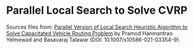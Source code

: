 # Parallel Local Search to Solve CVRP

Sources files from:
[Parallel Version of Local Search Heuristic Algorithm to Solve Capacitated Vehicle Routing Problem](
    https://www.researchgate.net/publication/353223409_Parallel_Version_of_Local_Search_Heuristic_Algorithm_to_Solve_Capacitated_Vehicle_Routing_Problem)
by Pramod Hanmantrao Yelmewad and Basavaraj Talawar
(DOI: 10.1007/s10586-021-03354-9).
